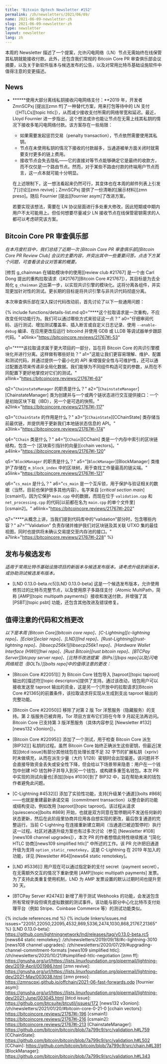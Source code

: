 ```yaml
---
title: 'Bitcoin Optech Newsletter #152'
permalink: /zh/newsletters/2021/06/09/
name: 2021-06-09-newsletter-zh
slug: 2021-06-09-newsletter-zh
type: newsletter
layout: newsletter
lang: zh
---
```

本周的 Newsletter 描述了一个提案，允许闪电网络（LN）节点无需始终在线保管其私钥就能接收付款。此外，还包含我们常规的 Bitcoin Core PR 审查俱乐部会议摘要，以及关于新软件版本与候选发布的公告，以及对常用比特币基础设施软件中值得注意的变更描述。

## News

- **<!--receiving-ln-payments-with-a-mostly-offline-private-key-->****使用大部分离线私钥接收闪电网络支付：**2019 年，开发者 ZmnSCPxj [提出][zmn ff]了一种替代方案，用来打包等待中的 LN 支付（[HTLCs][topic htlc]），从而减少接收支付所需的网络带宽和延迟。最近，Lloyd Fournier 进一步指出，这个想法或许也能让节点在无需上线其私钥的情况下接收多笔闪电网络付款。该方案存在一些局限：

  - 如果需要发起惩罚交易（penalty transaction），节点依然需要使用其私钥。
  - 节点在未使用私钥的情况下接收的付款越多，当通道被单方面关闭时就需要支付更多的链上费用。
  - 接收节点会失去隐私——它的直接对等节点能够确定它是最终的收款方，而不仅仅是一个路由节点。然而，对于某些不路由付款的终端用户节点而言，这一点本就可能十分明显。

  在上述限制下，这一想法看起来仍然可行，其变体也在本周的邮件列表上引发了[讨论][zmn revive]；ZmnSCPxj 提供了一份清晰的[展示材料][zmn preso]。随后 Fournier [提出][fournier asym]了改进方案。

  若要实现该想法，需要在 LN 协议层面进行多处重大修改，因此短期或中期内用户不太可能用上。但任何想要尽量减少 LN 接收节点在线保管密钥需求的人都可以考虑研究该方案。

## Bitcoin Core PR 审查俱乐部

*在本月度栏目中，我们总结了近期一次 [Bitcoin Core PR 审查俱乐部][Bitcoin Core PR Review Club] 会议的主要内容，并突出其中一些重要问答。点击下方某个问题，可查看该会议对答案的概要。*

[修剪 g_chainman 在辅助模块中的使用][review club #21767] 是一个由 Carl Dong 提出的重构拉取请求（[#21767][Bitcoin Core #21767]），其目标是为去全局化 `g_chainman` 迈出第一步，以实现共识引擎的模块化。这将分离各组件，并实现更加针对性的测试。更长期的目标是将共识引擎与非共识代码彻底分离。

本次审查俱乐部在深入探讨代码改动前，首先讨论了以下一些通用问题：

{% include functions/details-list.md
  q0="**<!--q0-->**这个拉取请求是一次重构，不应改变任何功能行为。我们可以通过哪些方式来验证这一点？"
  a0="仔细审阅代码、运行测试、增加测试覆盖率、插入断言或自定义日志记录、使用 `--enable-debug` 编译、在应用更改后运行 bitcoind 并使用 GDB 或 LLDB 等调试器单步跟踪代码。"
  a0link="https://bitcoincore.reviews/21767#l-53"

  q1="**<!--q1-->**该拉取请求属于更大项目的一部分，旨在将 Bitcoin Core 的共识引擎模块化并进行分离。这样做有哪些好处？"
  a1="这能让我们更容易理解、维护、配置和测试代码，并通过提供一个最小化的 API 来增强安全性与可维护性，还可以通过配置选项来传递非全局化数据。我们能够为不同组件构造可变的参数，从而在不同配置下更好地掌控对它们的测试。"
  a1link="https://bitcoincore.reviews/21767#l-63"

  q2="**<!--q2-->**`ChainstateManager` 的职责是什么？"
  a2="[`ChainstateManager`][ChainstateManager] 类为创建并与一个或两个链状态进行交互提供接口：一个是初始区块下载（IBD），另一个是可选的快照。"
  a2link="https://bitcoincore.reviews/21767#l-117"

  q3="**<!--q3-->**`CChainState` 的作用是什么？"
  a3="[`CChainState`][CChainState] 类存储当前最优链，并提供用于更新我们本地链状态信息的 API。"
  a3link="https://bitcoincore.reviews/21767#l-174"

  q4="**<!--q4-->**`CChain` 类是什么？"
  a4="[`CChain`][CChain] 类是一个内存中索引的区块链结构，包含一个 [区块索引指针的向量][cchain vectors]。"
  a4link="https://bitcoincore.reviews/21767#l-120"

  q5="**<!--q5-->**`BlockManager` 的职责是什么？"
  a5="[`BlockManager`][BlockManager] 类维护了存储在 `m_block_index` 中的区块树，用于查找工作量最高的链尖端。"
  a5link="https://bitcoincore.reviews/21767#l-121"

  q6="**<!--q6-->**`cs_main` 是什么？"
  a6="`cs_main` 是一个互斥锁，用于保护与验证相关的数据（当然，目前也保护很多其他内容）。名字来自 [*critical section main*][csmain1]，因为它保护 `main.cpp` 中的数据，而现在位于 `validation.cpp` 和 `net_processing.cpp` 的代码[以前都在名为 `main.cpp` 的单个文件里][csmain2]。"
  a6link="https://bitcoincore.reviews/21767#l-202"

  q7="**<!--q7-->**从概念上讲，当我们提到代码库中的“validation”部分时，包含哪些内容？"
  a7="“Validation” 负责存储并维护我们对区块链及其关联 UTXO 集的最佳视图，同时也提供将未确认交易提交至内存池的接口。"
  a7link="https://bitcoincore.reviews/21767#l-228"
%}

## 发布与候选发布

*适用于常用比特币基础设施项目的新版本与候选发布版本。请考虑升级到新版本，或协助测试候选发布版本。*

- [LND 0.13.0-beta.rc5][LND 0.13.0-beta]
  这是一个候选发布版本，允许使用修剪过的比特币完整节点，以及使用原子多路径支付（Atomic MultiPath，简称 [AMP][topic multipath payments]）接收和发送付款，并增强了其 [PSBT][topic psbt] 功能，还包含其他改进及错误修复。

## 值得注意的代码和文档更改

*以下是本周 [Bitcoin Core][bitcoin core repo]、[C-Lightning][c-lightning repo]、[Eclair][eclair repo]、[LND][lnd repo]、[Rust-Lightning][rust-lightning repo]、[libsecp256k1][libsecp256k1 repo]、[Hardware Wallet Interface (HWI)][hwi repo]、[Rust Bitcoin][rust bitcoin repo]、[BTCPay Server][btcpay server repo]、[比特币改进提案（BIPs）][bips repo]以及[闪电网络规范（BOLTs）][bolts repo]中的值得注意的更改：*

- [Bitcoin Core #22051][]
  为 Bitcoin Core 钱包导入 [taproot][topic taproot] 输出的[描述符][topic descriptors]提供了支持。通过该改动，钱包用户可以接收发送至 taproot 输出的资金，这是另一个[开放中的拉取请求][Bitcoin Core #21365]的前置条件，该拉取请求将实现从生成到支出 taproot 输出的完整功能。

- [Bitcoin Core #22050][]
  移除了对第 2 版 Tor 洋葱服务（隐藏服务）的支持。第 2 版服务已被弃用，Tor 项目方宣布它们将在今年 9 月起无法再访问。Bitcoin Core 已支持第 3 版洋葱服务（具体内容参见 [Newsletter #132][news132 v3onion]）。

- [Bitcoin Core #22095][]
  添加了一个测试，用于检查 Bitcoin Core 派生 [BIP32][] 私钥的过程。虽然 Bitcoin Core 始终正确派生这些密钥，但最近[发现][btcd issue]有部分其他钱包在处理长度不足 32 字节的扩展私钥（xpriv）时未做填充，从而在派生少量（大约 1/128）密钥时会出现偏差。该问题并不会直接导致资金丢失或安全性下降，但会给以下场景带来隐患：用户在一个钱包中创建 HD 钱包种子并导入到另一个钱包，或构建多重签名钱包。本次 PR 中实现的测试向量也[添加][bips #1030]到了 BIP32 中，旨在帮助未来的钱包作者避免此问题。

- [C-Lightning #4532][]
  添加了实验性功能，支持[升级某个通道][bolts #868]——也就是重建最新承诺交易（commitment transaction）以整合新的功能或结构变动，例如改用 [taproot][topic taproot]。该过程从请求 [quiescence][bolts #869] 开始，也就是双方同意在暂停期间不发送任何新的状态更新，然后在此阶段里协商并应用各自想实现的更改，最后恢复通道的完整运行。当前 C-Lightning 在连接重新建立期间（当通道已被迫暂停时）执行这一过程。社区对通道升级方案也有过多次讨论（参见 [Newsletter #108][news108 channel upgrades]），本次 PR 的作者想借此特性继续推进 “[简化 HTLC 协商][news109 simplified htlc]” 中所述的工作。该 PR 允许把旧通道升级为支持 `option_static_remotekey`，这是 C-Lightning 在 2019 年加入的功能，详见 [Newsletter #64][news64 static remotekey]。

- [LND #5336][]
  用户现在可以通过指定新的支付 secret（payment secret），在无需额外交互的情况下重新使用 [AMP][topic multipath payments] 发票。为了支持此类重复使用机制，LND 为 AMP 发票设置的默认过期时间也提升至 30 天。

- [BTCPay Server #2474][]
  新增了用于测试 Webhooks 的功能，会发送包含所有常规字段但填充虚拟数据的测试事件。该功能与部分中心化比特币支付处理平台（例如 Stripe、Coinbase Commerce 等）的测试功能类似。

{% include references.md %}
{% include linkers/issues.md issues="22051,22050,22095,4532,869,5336,2474,1030,868,21767,21365" %}
[LND 0.13.0-beta]: https://github.com/lightningnetwork/lnd/releases/tag/v0.13.0-beta.rc5
[news64 static remotekey]: /zh/newsletters/2019/09/18/#c-lightning-3010
[news108 channel upgrades]: /zh/newsletters/2020/07/29/#upgrading-channel-commitment-formats
[news109 simplified htlc]: /zh/newsletters/2020/10/21/#simplified-htlc-negotiation
[zmn ff]: https://gnusha.org/url/https://lists.linuxfoundation.org/pipermail/lightning-dev/2019-April/001986.html
[zmn revive]: https://gnusha.org/url/https://lists.linuxfoundation.org/pipermail/lightning-dev/2021-May/003038.html
[zmn preso]: https://zmnscpxj.github.io/offchain/2021-06-fast-forwards.odp
[fournier asym]: https://gnusha.org/url/https://lists.linuxfoundation.org/pipermail/lightning-dev/2021-June/003045.html
[btcd issue]: https://github.com/btcsuite/btcutil/issues/172
[news132 v3onion]: /zh/newsletters/2021/01/20/#bitcoin-core-0-21-0
[cchain vectors]: https://bitcoincore.reviews/21767#l-196
[csmain1]: https://bitcoincore.reviews/21767#l-216
[csmain2]: https://bitcoincore.reviews/21767#l-213
[ChainstateManager]: https://github.com/bitcoin/bitcoin/blob/7a799c9/src/validation.h#L759
[CChainState]: https://github.com/bitcoin/bitcoin/blob/7a799c9/src/validation.h#L502
[CChain]: https://github.com/bitcoin/bitcoin/blob/7a799c9/src/chain.h#L391
[BlockManager]: https://github.com/bitcoin/bitcoin/blob/7a799c9/src/validation.h#L343
